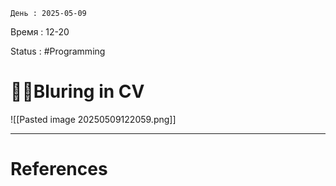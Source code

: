	День : 2025-05-09 
Время : 12-20

Status : #Programming  


# 👨‍💻Bluring in CV

![[Pasted image 20250509122059.png]]

---
# References

